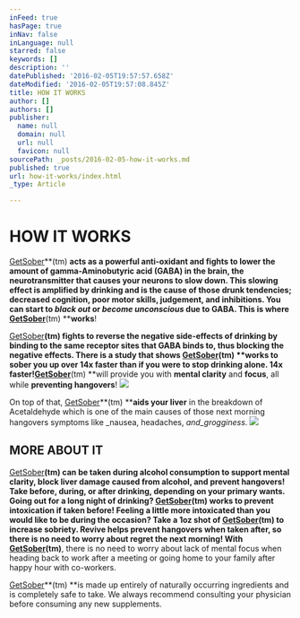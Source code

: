 ```yaml
---
inFeed: true
hasPage: true
inNav: false
inLanguage: null
starred: false
keywords: []
description: ''
datePublished: '2016-02-05T19:57:57.658Z'
dateModified: '2016-02-05T19:57:08.845Z'
title: HOW IT WORKS
author: []
authors: []
publisher:
  name: null
  domain: null
  url: null
  favicon: null
sourcePath: _posts/2016-02-05-how-it-works.md
published: true
url: how-it-works/index.html
_type: Article

---
```

# HOW IT WORKS

[GetSober][0]**(tm) **acts as a powerful anti-oxidant and fights to lower
the amount of gamma-Aminobutyric acid (GABA) in the brain, the neurotransmitter
that causes your neurons to slow down.  This slowing effect is amplified
by drinking and is the cause of those drunk tendencies; decreased cognition,
poor motor skills, judgement, and inhibitions.  You can start to _black
out_ or _become unconscious_ due to GABA.  This is where [GetSober][0]**(tm) ****works**!

[GetSober][0]**(tm) **fights to reverse the negative side-effects of
drinking by binding to the same receptor sites that GABA binds to, thus
blocking the negative effects.  There is a study that shows [GetSober][0]**(tm) ****works
to sober you up over 14x faster** than if you were to stop drinking
alone.  **14x faster!**[GetSober][0]**(tm) **will provide you with **mental
clarity** and **focus**, all while **preventing hangovers**!
![](https://the-grid-user-content.s3-us-west-2.amazonaws.com/e722b8b2-b30d-4ce9-af14-436383f6d72d.png)

On top of that, [GetSober][0]**(tm) ****aids your liver** in the
breakdown of Acetaldehyde which is one of the main causes of those next morning
hangovers symptoms like _nausea, headaches, _and_grogginess_.
![](https://the-grid-user-content.s3-us-west-2.amazonaws.com/ad06670c-76d9-4c95-94f5-6aac28841b39.png)

## 

## MORE ABOUT IT

[GetSober][0]**(tm) **can be taken during alcohol consumption to **support
mental clarity, block liver damage** caused from alcohol, and **prevent
hangovers**!  Take before, during, or after drinking, depending on your
primary wants.  Going out for a long night of drinking?  [GetSober][0]**(tm) **works to **prevent intoxication** if taken before!  Feeling a little
more intoxicated than you would like to be during the occasion?  Take a
1oz shot of [GetSober][0]**(tm) **to **increase sobriety**.  Revive helps **prevent
hangovers** when taken after, so there is no need to worry about regret
the next morning!  With [GetSober][0]**(tm)**, there is no need to worry
about lack of mental focus when heading back to work after a meeting or going
home to your family after happy hour with co-workers.

[GetSober][0]**(tm) **is made up entirely of naturally occurring
ingredients and is completely safe to take.  We always recommend
consulting your physician before consuming any new supplements.

[0]: http://www.getsobershot.com/#!products/jx8m5